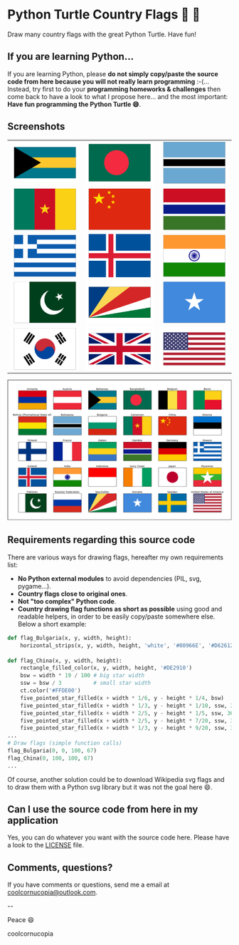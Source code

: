 # Python Turtle Country Flags :snake: :turtle:
Draw many country flags with the great Python Turtle.
Have fun!

## If you are learning Python...
If you are learning Python, please **do not simply copy/paste the source code from here because you will not really learn programming** :-(... Instead, try first to do your **programming homeworks & challenges** then come back to have a look to what I propose here... and the most important: **Have fun programming the Python Turtle :smile:**.

## Screenshots
|               |               |               |
| ------------- | ------------- | ------------- |
| ![Python Turtle Bahamas flag](screenshots/flag_Bahamas.png?raw=true "Python Turtle Bahamas flag") | ![Python Turtle Bangladesh flag](screenshots/flag_Bangladesh.png?raw=true "Python Turtle Bangladesh flag") | ![Python Turtle Botswana flag](screenshots/flag_Botswana.png?raw=true "Python Turtle Botswana flag") |
| ![Python Turtle Cameroon flag](screenshots/flag_Cameroon.png?raw=true "Python Turtle Cameroon flag") | ![Python Turtle China flag](screenshots/flag_China.png?raw=true "Python Turtle China flag") | ![Python Turtle Gambia flag](screenshots/flag_Gambia.png?raw=true "Python Turtle Gambia flag") |
| ![Python Turtle Greece flag](screenshots/flag_Greece.png?raw=true "Python Turtle Greece flag") | ![Python Turtle Iceland flag](screenshots/flag_Iceland.png?raw=true "Python Turtle Iceland flag") | ![Python Turtle India flag](screenshots/flag_India.png?raw=true "Python Turtle India flag") |
| ![Python Turtle Pakistan flag](screenshots/flag_Pakistan.png?raw=true "Python Turtle Pakistan flag") | ![Python Turtle Seychelles flag](screenshots/flag_Seychelles.png?raw=true "Python Turtle Seychelles flag") | ![Python Turtle Somalia flag](screenshots/flag_Somalia.png?raw=true "Python Turtle Somalia flag") |
| ![Python Turtle South_Korea flag](screenshots/flag_South_Korea.png?raw=true "Python Turtle South_Korea flag") | ![Python Turtle United_Kingdom flag](screenshots/flag_United_Kingdom.png?raw=true "Python Turtle United Kingdom flag") | ![Python Turtle United States flag](screenshots/flag_United_States.png?raw=true "Python Turtle United States flag") |


![Python Turtle flags (page 1)](screenshots/flag_All_page_1.png?raw=true "Python Turtle country flags")


## Requirements regarding this source code
There are various ways for drawing flags, hereafter my own requirements list:
* **No Python external modules** to avoid dependencies (PIL, svg, pygame...).
* **Country flags close to original ones**.
* **Not "too complex" Python code**.
* **Country drawing flag functions as short as possible** using good and readable helpers, in order to be easily copy/paste somewhere else. Below a short example:
```Python
def flag_Bulgaria(x, y, width, height):
    horizontal_strips(x, y, width, height, 'white', '#00966E', '#D62612')

def flag_China(x, y, width, height):
    rectangle_filled_color(x, y, width, height, '#DE2910')
    bsw = width * 19 / 100 # big star width
    ssw = bsw / 3          # small star width
    ct.color('#FFDE00')
    five_pointed_star_filled(x + width * 1/6, y - height * 1/4, bsw)
    five_pointed_star_filled(x + width * 1/3, y - height * 1/10, ssw, 360-23)
    five_pointed_star_filled(x + width * 2/5, y - height * 1/5, ssw, 360-46)
    five_pointed_star_filled(x + width * 2/5, y - height * 7/20, ssw, 360-70)
    five_pointed_star_filled(x + width * 1/3, y - height * 9/20, ssw, 360-21)
...
# Draw flags (simple function calls)
flag_Bulgaria(0, 0, 100, 67)
flag_China(0, 100, 100, 67)
...
```

Of course, another solution could be to download Wikipedia svg flags and to draw them with a Python svg library but it was not the goal here :smile:.

## Can I use the source code from here in my application
Yes, you can do whatever you want with the source code here. Please have a look to the [LICENSE](LICENSE) file.

## Comments, questions?
If you have comments or questions, send me a email at coolcornucopia@outlook.com.

--

Peace :smile:

coolcornucopia
